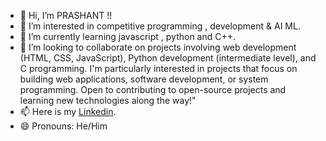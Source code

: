 - 👋 Hi, I’m PRASHANT !!
- 👀 I’m interested in competitive programming , development & AI ML. 
- 🌱 I’m currently learning javascript , python and C++.
- 💞️ I’m looking to collaborate on projects involving web development (HTML, CSS, JavaScript), Python development (intermediate level), and C programming. I'm particularly interested in projects that focus on building web applications, software development, or system programming. Open to contributing to open-source projects and learning new technologies along the way!"
- 📫 Here is my [Linkedin](https://www.linkedin.com/in/prashant-singh-897a33288/).
- 😄 Pronouns: He/Him

<!---
prashant7023/prashant7023 is a ✨ special ✨ repository because its `README.md` (this file) appears on your GitHub profile.
You can click the Preview link to take a look at your changes.
--->

